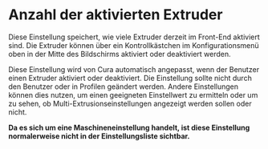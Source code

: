 Anzahl der aktivierten Extruder
====
Diese Einstellung speichert, wie viele Extruder derzeit im Front-End aktiviert sind. Die Extruder können über ein Kontrollkästchen im Konfigurationsmenü oben in der Mitte des Bildschirms aktiviert oder deaktiviert werden.

Diese Einstellung wird von Cura automatisch angepasst, wenn der Benutzer einen Extruder aktiviert oder deaktiviert. Die Einstellung sollte nicht durch den Benutzer oder in Profilen geändert werden. Andere Einstellungen können dies nutzen, um einen geeigneten Einstellwert zu ermitteln oder um zu sehen, ob Multi-Extrusionseinstellungen angezeigt werden sollen oder nicht.

**Da es sich um eine Maschineneinstellung handelt, ist diese Einstellung normalerweise nicht in der Einstellungsliste sichtbar.**